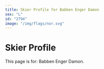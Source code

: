 ```yaml
---
title: Skier Profile for Babben Enger Damon
sex: "L"
id: "2794"
image: "/img/flags/nor.svg" 
---
```


# Skier Profile

This page is for: Babben Enger Damon.
    